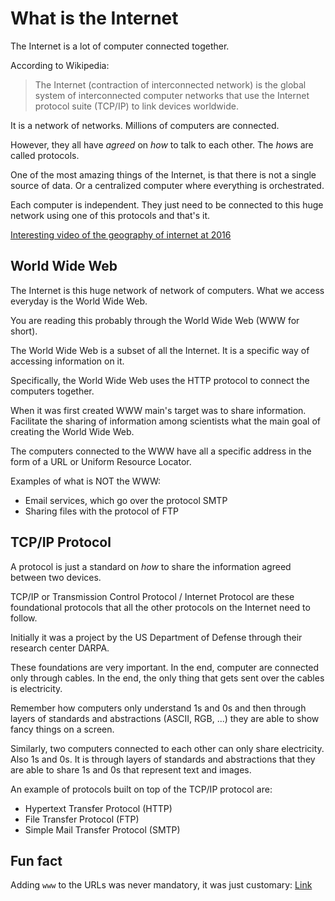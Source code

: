 # What is the Internet

The Internet is a lot of computer connected together.

According to Wikipedia:

> The Internet (contraction of interconnected network) is the global system of interconnected computer networks that use the Internet protocol suite (TCP/IP) to link devices worldwide.

It is a network of networks. Millions of computers are connected.

However, they all have *agreed* on *how* to talk to each other. The *how*s are called protocols.

One of the most amazing things of the Internet, is that there is not a single source of data. Or a centralized computer where everything is orchestrated.

Each computer is independent. They just need to be connected to this huge network using one of this protocols and that's it.

[Interesting video of the geography of internet at 2016](https://blog.telegeography.com/whats-the-difference-between-the-world-wide-web-and-the-internet)

## World Wide Web

The Internet is this huge network of network of computers. What we access everyday is the World Wide Web.

You are reading this probably through the World Wide Web (WWW for short).

The World Wide Web is a subset of all the Internet. It is a specific way of accessing information on it.

Specifically, the World Wide Web uses the HTTP protocol to connect the computers together.

When it was first created WWW main's target was to share information. Facilitate the sharing of information among scientists what the main goal of creating the World Wide Web.

The computers connected to the WWW have all a specific address in the form of a URL or Uniform Resource Locator.

Examples of what is NOT the WWW:

* Email services, which go over the protocol SMTP
* Sharing files with the protocol of FTP

## TCP/IP Protocol

A protocol is just a standard on *how* to share the information agreed between two devices.

TCP/IP or Transmission Control Protocol / Internet Protocol are these foundational protocols that all the other protocols on the Internet need to follow.

Initially it was a project by the US Department of Defense through their research center DARPA.

These foundations are very important. In the end, computer are connected only through cables. In the end, the only thing that gets sent over the cables is electricity.

Remember how computers only understand 1s and 0s and then through layers of standards and abstractions (ASCII, RGB, ...) they are able to show fancy things on a screen.

Similarly, two computers connected to each other can only share electricity. Also 1s and 0s. It is through layers of standards and abstractions that they are able to share 1s and 0s that represent text and images.

An example of protocols built on top of the TCP/IP protocol are:

* Hypertext Transfer Protocol (HTTP)
* File Transfer Protocol (FTP)
* Simple Mail Transfer Protocol (SMTP)

## Fun fact

Adding `www` to the URLs was never mandatory, it was just customary: [Link](https://www.quora.com/Whats-the-technical-reason-you-needed-www-prefix-to-reach-a-website-but-it-seems-that-today-it-doesnt-matter)
